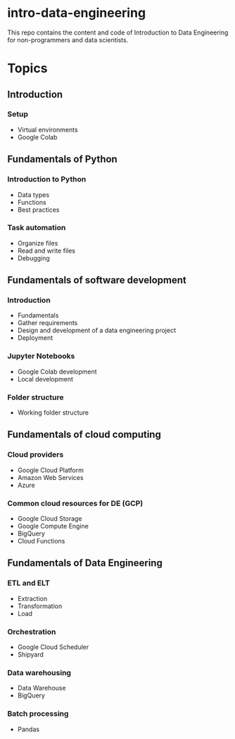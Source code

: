 # intro-data-engineering
This repo contains the content and code of Introduction to Data Engineering for non-programmers and data scientists.


# Topics
## Introduction 
### Setup
* Virtual environments
* Google Colab

### 

## Fundamentals of Python

### Introduction to Python
* Data types
* Functions
* Best practices

### Task automation
* Organize files
* Read and write files
* Debugging

## Fundamentals of software development

### Introduction
* Fundamentals
* Gather requirements
* Design and development of a data engineering project
* Deployment

### Jupyter Notebooks
* Google Colab development
* Local development

### Folder structure
* Working folder structure

## Fundamentals of cloud computing
### Cloud providers
* Google Cloud Platform
* Amazon Web Services
* Azure
### Common cloud resources for DE (GCP)
* Google Cloud Storage
* Google Compute Engine
* BigQuery
* Cloud Functions

## Fundamentals of Data Engineering
### ETL and ELT
* Extraction
* Transformation
* Load
### Orchestration
* Google Cloud Scheduler
* Shipyard
### Data warehousing
* Data Warehouse
* BigQuery
### Batch processing
* Pandas

